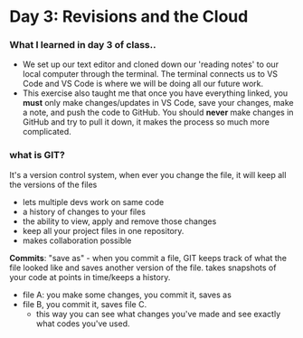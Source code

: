# Day 3: Revisions and the Cloud
### What I learned in day 3 of class..
- We set up our text editor and cloned down our 'reading notes' to our local computer through the terminal. The terminal connects us to VS Code and VS Code is where we will be doing all our future work. 
- This exercise also taught me that once you have everything linked, you **must** only make changes/updates in VS Code, save your changes, make a note, and push the code to GitHub. You should **never** make changes in GitHub and try to pull it down, it makes the process so much more complicated.

### what is GIT?
It's a version control system, when ever you change the file, it will keep all the versions of the files
- lets multiple devs work on same code
- a history of changes to your files
- the ability to view, apply and remove those changes
- keep all your project files in one repository.
- makes collaboration possible

**Commits**: "save as" - when you commit a file, GIT keeps track of what the file looked like and saves another version of the file. takes snapshots of your code at points in time/keeps a history.
- file A: you make some changes, you commit it, saves as
- file B, you commit it, saves file C. 
	- this way you can see what changes you've made and see exactly what codes you've used. 